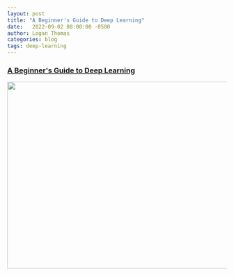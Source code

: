 ```yaml
---
layout: post
title: "A Beginner's Guide to Deep Learning"
date:   2022-09-02 08:00:00 -0500
author: Logan Thomas
categories: blog
tags: deep-learning
---
```

### [A Beginner's Guide to Deep Learning](https://www.enthought.com/a-beginners-guide-to-deep-learning/)

<img loading="lazy" class="wp-image-5209 aligncenter loaded" alt="" width="858" height="429" sizes="(max-width: 858px) 100vw, 858px" data-src="https://www.enthought.com/wp-content/uploads/2022/02/2022-02-pdl-blog-insert-ml-vs-dl-1@3x-300x150.png" data-srcset="https://www.enthought.com/wp-content/uploads/2022/02/2022-02-pdl-blog-insert-ml-vs-dl-1@3x-300x150.png 300w, https://www.enthought.com/wp-content/uploads/2022/02/2022-02-pdl-blog-insert-ml-vs-dl-1@3x-1024x512.png 1024w, https://www.enthought.com/wp-content/uploads/2022/02/2022-02-pdl-blog-insert-ml-vs-dl-1@3x-768x384.png 768w, https://www.enthought.com/wp-content/uploads/2022/02/2022-02-pdl-blog-insert-ml-vs-dl-1@3x-1536x768.png 1536w, https://www.enthought.com/wp-content/uploads/2022/02/2022-02-pdl-blog-insert-ml-vs-dl-1@3x-2048x1024.png 2048w" srcset="https://www.enthought.com/wp-content/uploads/2022/02/2022-02-pdl-blog-insert-ml-vs-dl-1@3x-300x150.png 300w, https://www.enthought.com/wp-content/uploads/2022/02/2022-02-pdl-blog-insert-ml-vs-dl-1@3x-1024x512.png 1024w, https://www.enthought.com/wp-content/uploads/2022/02/2022-02-pdl-blog-insert-ml-vs-dl-1@3x-768x384.png 768w, https://www.enthought.com/wp-content/uploads/2022/02/2022-02-pdl-blog-insert-ml-vs-dl-1@3x-1536x768.png 1536w, https://www.enthought.com/wp-content/uploads/2022/02/2022-02-pdl-blog-insert-ml-vs-dl-1@3x-2048x1024.png 2048w" src="https://www.enthought.com/wp-content/uploads/2022/02/2022-02-pdl-blog-insert-ml-vs-dl-1@3x-300x150.png" data-was-processed="true">
